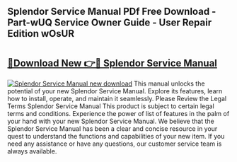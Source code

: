 ## Splendor Service Manual PDf Free Download - Part-wUQ Service Owner Guide - User Repair Edition wOsUR

# <h2><a href="http://bc71436.oget.top/?id=Splendor+Service+Manual">🔗Download New 👉🔴 Splendor Service Manual</a></h2>

[![Splendor Service Manual new download](https://i.imgur.com/5g1atiW.png)](http://bc71436.oget.top/?id=Splendor+Service+Manual)
This manual unlocks the potential of your new Splendor Service Manual. Explore its features, learn how to install, operate, and maintain it seamlessly. Please Review the Legal Terms Splendor Service Manual This product is subject to certain legal terms and conditions. Experience the power of list of features in the palm of your hand with your new Splendor Service Manual. We believe that the Splendor Service Manual has been a clear and concise resource in your quest to understand the functions and capabilities of your new item. If you need any assistance or have any questions, our customer service team is always available.
